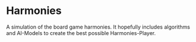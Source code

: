 # Harmonies
A simulation of the board game harmonies. It hopefully includes algorithms and AI-Models to create the best possible Harmonies-Player.
